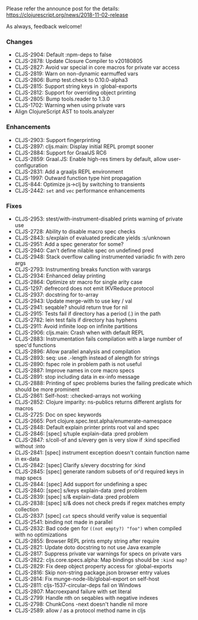 Please refer the announce post for the details:
https://clojurescript.org/news/2018-11-02-release

As always, feedback welcome!

### Changes
* CLJS-2904: Default :npm-deps to false
* CLJS-2878: Update Closure Compiler to v20180805
* CLJS-2827: Avoid var special in core macros for private var access
* CLJS-2819: Warn on non-dynamic earmuffed vars
* CLJS-2806: Bump test.check to 0.10.0-alpha3
* CLJS-2815: Support string keys in :global-exports
* CLJS-2812: Support for overriding object printing
* CLJS-2805: Bump tools.reader to 1.3.0
* CLJS-1702: Warning when using private vars
* Align ClojureScript AST to tools.analyzer

### Enhancements
* CLJS-2903: Support fingerprinting
* CLJS-2897: cljs.main: Display initial REPL prompt sooner
* CLJS-2884: Support for GraalJS RC6
* CLJS-2859: Graal.JS: Enable high-res timers by default, allow user-configuration
* CLJS-2831: Add a graaljs REPL environment
* CLJS-1997: Outward function type hint propagation
* CLJS-844: Optimize js->clj by switching to transients
* CLJS-2442: `set` and `vec` performance enhancements

### Fixes
* CLJS-2953: stest/with-instrument-disabled prints warning of private use
* CLJS-2728: Ability to disable macro spec checks
* CLJS-2843: s/explain of evaluated predicate yields :s/unknown
* CLJS-2951: Add a spec generator for some?
* CLJS-2940: Can't define nilable spec on undefined pred
* CLJS-2948: Stack overflow calling instrumented variadic fn with zero args
* CLJS-2793: Instrumenting breaks function with varargs
* CLJS-2934: Enhanced delay printing
* CLJS-2864: Optimize str macro for single arity case
* CLJS-1297: defrecord does not emit IKVReduce protocol
* CLJS-2937: docstring for to-array
* CLJS-2943: Update merge-with to use key / val
* CLJS-2941: seqable? should return true for nil
* CLJS-2915: Tests fail if directory has a period (.) in the path
* CLJS-2782: lein test fails if directory has hyphens
* CLJS-2911: Avoid infinite loop on infinite partitions
* CLJS-2906: cljs.main: Crash when with default REPL
* CLJS-2883: Instrumentation fails compilation with a large number of spec'd functions
* CLJS-2896: Allow parallel analysis and compilation
* CLJS-2893: seq: use .-length instead of alength for strings
* CLJS-2890: fspec role in problem path is not useful
* CLJS-2887: Improve names in core macro specs
* CLJS-2891: stop including data in ex-info message
* CLJS-2888: Printing of spec problems buries the failing predicate which should be more prominent
* CLJS-2861: Self-host: :checked-arrays not working
* CLJS-2852: Clojure imparity: ns-publics returns different arglists for macros
* CLJS-2725: Doc on spec keywords
* CLJS-2665: Port clojure.spec.test.alpha/enumerate-namespace
* CLJS-2848: Default explain printer prints root val and spec
* CLJS-2846: [spec] s/tuple explain-data :pred problem
* CLJS-2847: s/coll-of and s/every gen is very slow if :kind specified without :into
* CLJS-2841: [spec] instrument exception doesn't contain function name in ex-data
* CLJS-2842: [spec] Clarify s/every docstring for :kind
* CLJS-2845: [spec] generate random subsets of or'd required keys in map specs
* CLJS-2844: [spec] Add support for undefining a spec
* CLJS-2840: [spec] s/keys explain-data :pred problem
* CLJS-2839: [spec] s/& explain-data :pred problem
* CLJS-2838: [spec] s/& does not check preds if regex matches empty collection
* CLJS-2837: [spec] `cat` specs should verify value is sequential
* CLJS-2541: binding not made in parallel
* CLJS-2832: Bad code gen for `((not empty?) "foo")` when compiled with no optimizations
* CLJS-2855: Browser REPL prints empty string after require
* CLJS-2821: Update doto docstring to not use Java example
* CLJS-2817: Suppress private var warnings for specs on private vars
* CLJS-2822: cljs.core.specs.alpha: Map bindings should be `:kind map?`
* CLJS-2829: Fix deep object property access for :global-exports
* CLJS-2816: Skip non-string package.json browser entry values
* CLJS-2814: Fix munge-node-lib/global-export on self-host
* CLJS-2811: cljs-1537-circular-deps fail on Windows
* CLJS-2807: Macroexpand failure with set literal
* CLJS-2799: Handle nth on seqables with negative indexes
* CLJS-2798: ChunkCons -next doesn't handle nil more
* CLJS-2589: allow / as a protocol method name in cljs

